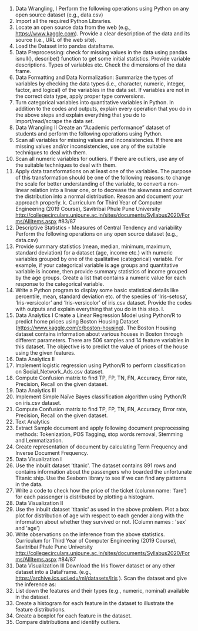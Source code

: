 1. Data Wrangling, I
Perform the following operations using Python on any open source dataset (e.g., data.csv)
1. Import all the required Python Libraries.
2. Locate an open source data from the web (e.g., https://www.kaggle.com). Provide a clear 
 description of the data and its source (i.e., URL of the web site).
3. Load the Dataset into pandas dataframe.
4. Data Preprocessing: check for missing values in the data using pandas isnull(), describe() 
function to get some initial statistics. Provide variable descriptions. Types of variables etc. 
Check the dimensions of the data frame.
5. Data Formatting and Data Normalization: Summarize the types of variables by checking 
the data types (i.e., character, numeric, integer, factor, and logical) of the variables in the 
data set. If variables are not in the correct data type, apply proper type conversions.
6. Turn categorical variables into quantitative variables in Python.
In addition to the codes and outputs, explain every operation that you do in the above steps and 
explain everything that you do to import/read/scrape the data set.
2. Data Wrangling II
Create an “Academic performance” dataset of students and perform the following operations using 
Python.
1. Scan all variables for missing values and inconsistencies. If there are missing values and/or 
inconsistencies, use any of the suitable techniques to deal with them. 
2. Scan all numeric variables for outliers. If there are outliers, use any of the suitable 
techniques to deal with them. 
3. Apply data transformations on at least one of the variables. The purpose of this 
transformation should be one of the following reasons: to change the scale for better 
understanding of the variable, to convert a non-linear relation into a linear one, or to 
decrease the skewness and convert the distribution into a normal distribution. 
Reason and document your approach properly.
k.
Curriculum for Third Year of Computer Engineering (2019 Course), Savitribai Phule Pune University
http://collegecirculars.unipune.ac.in/sites/documents/Syllabus2020/Forms/AllItems.aspx #83/87
3. Descriptive Statistics - Measures of Central Tendency and variability
Perform the following operations on any open source dataset (e.g., data.csv)
1. Provide summary statistics (mean, median, minimum, maximum, standard deviation) for 
a dataset (age, income etc.) with numeric variables grouped by one of the qualitative 
(categorical) variable. For example, if your categorical variable is age groups and 
quantitative variable is income, then provide summary statistics of income grouped by the 
age groups. Create a list that contains a numeric value for each response to the categorical 
variable. 
2. Write a Python program to display some basic statistical details like percentile, mean, 
standard deviation etc. of the species of ‘Iris-setosa’, ‘Iris-versicolor’ and ‘Iris-versicolor’ 
of iris.csv dataset.
Provide the codes with outputs and explain everything that you do in this step.
l.
4. Data Analytics I
Create a Linear Regression Model using Python/R to predict home prices using Boston Housing 
Dataset (https://www.kaggle.com/c/boston-housing). The Boston Housing dataset contains 
information about various houses in Boston through different parameters. There are 506 samples 
and 14 feature variables in this dataset. 
The objective is to predict the value of prices of the house using the given features.
5. Data Analytics II
1. Implement logistic regression using Python/R to perform classification on 
Social_Network_Ads.csv dataset.
2. Compute Confusion matrix to find TP, FP, TN, FN, Accuracy, Error rate, Precision, Recall 
on the given dataset.
6. Data Analytics III
1. Implement Simple Naïve Bayes classification algorithm using Python/R on iris.csv dataset.
2. Compute Confusion matrix to find TP, FP, TN, FN, Accuracy, Error rate, Precision, Recall 
on the given dataset.
7. Text Analytics
1. Extract Sample document and apply following document preprocessing methods:
Tokenization, POS Tagging, stop words removal, Stemming and Lemmatization.
2. Create representation of document by calculating Term Frequency and Inverse Document 
Frequency.
8. Data Visualization I
1. Use the inbuilt dataset 'titanic'. The dataset contains 891 rows and contains information 
about the passengers who boarded the unfortunate Titanic ship. Use the Seaborn library to 
see if we can find any patterns in the data. 
2. Write a code to check how the price of the ticket (column name: 'fare') for each passenger 
is distributed by plotting a histogram.
9. Data Visualization II
1. Use the inbuilt dataset 'titanic' as used in the above problem. Plot a box plot for distribution 
of age with respect to each gender along with the information about whether they survived 
or not. (Column names : 'sex' and 'age')
2. Write observations on the inference from the above statistics.
Curriculum for Third Year of Computer Engineering (2019 Course), Savitribai Phule Pune University
http://collegecirculars.unipune.ac.in/sites/documents/Syllabus2020/Forms/AllItems.aspx #84/87
10. Data Visualization III
Download the Iris flower dataset or any other dataset into a DataFrame. (e.g.,
https://archive.ics.uci.edu/ml/datasets/Iris ). Scan the dataset and give the inference as:
1. List down the features and their types (e.g., numeric, nominal) available in the dataset.
2. Create a histogram for each feature in the dataset to illustrate the feature distributions. 
3. Create a boxplot for each feature in the dataset. 
4. Compare distributions and identify outliers.
